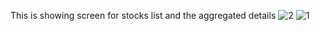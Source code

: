 This is showing screen for stocks list and the aggregated details
![2](https://github.com/vaibhav269/stocksScreen/assets/32865508/a1acfea5-f2dc-45a9-87e0-d1b9cc91659e)
![1](https://github.com/vaibhav269/stocksScreen/assets/32865508/4f64aa30-921f-4e64-83cd-0815d5544ede)

